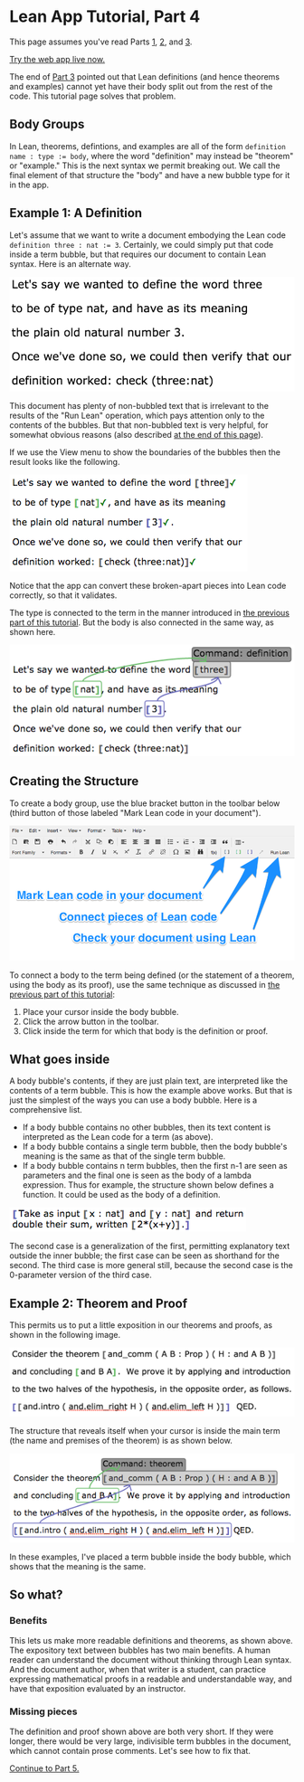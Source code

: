 
# Lean App Tutorial, Part 4

This page assumes you've read Parts [1](tutorial-1.md), [2](tutorial-2.md),
and [3](tutorial-3.md).

[Try the web app live now.](https://lurchmath.github.io/lwp-example-lean/)

The end of [Part 3](tutorial-3.md) pointed out that Lean definitions (and
hence theorems and examples) cannot yet have their body split out from the
rest of the code.  This tutorial page solves that problem.

## Body Groups

In Lean, theorems, defintions, and examples are all of the form
`definition name : type := body`, where the word "definition" may instead be
"theorem" or "example."  This is the next syntax we permit breaking out.  We
call the final element of that structure the "body" and have a new bubble
type for it in the app.

## Example 1: A Definition

Let's assume that we want to write a document embodying the Lean code
`definition three : nat := 3`.  Certainly, we could simply put that code
inside a term bubble, but that requires our document to contain Lean
syntax.  Here is an alternate way.

![](tut-4-ss-body-clean.png)

This document has plenty of non-bubbled text that is irrelevant to the
results of the "Run Lean" operation, which pays attention only to the
contents of the bubbles.  But that non-bubbled text is very helpful, for
somewhat obvious reasons (also described [at the end of this
page](#benefits)).

If we use the View menu to show the boundaries of the bubbles then the
result looks like the following.

![](tut-4-ss-body-validated.png)

Notice that the app can convert these broken-apart pieces into Lean code
correctly, so that it validates.

The type is connected to the term in the manner introduced in [the previous
part of this tutorial](tutorial-3.md).  But the body is also connected in
the same way, as shown here.

![](tut-4-ss-body-structure.png)

## Creating the Structure

To create a body group, use the blue bracket button in the toolbar below
(third button of those labeled "Mark Lean code in your document").

![](tut-1-ss-buttons.png)

To connect a body to the term being defined (or the statement of a theorem,
using the body as its proof), use the same technique as discussed in [the
previous part of this tutorial](tutorial-3.md):

 1. Place your cursor inside the body bubble.
 1. Click the arrow button in the toolbar.
 1. Click inside the term for which that body is the definition or proof.

## What goes inside

A body bubble's contents, if they are just plain text, are interpreted like
the contents of a term bubble.  This is how the example above works.  But
that is just the simplest of the ways you can use a body bubble.  Here is a
comprehensive list.

 * If a body bubble contains no other bubbles, then its text content is
   interpreted as the Lean code for a term (as above).
 * If a body bubble contains a single term bubble, then the body bubble's
   meaning is the same as that of the single term bubble.
 * If a body bubble contains n term bubbles, then the first n-1 are seen as
   parameters and the final one is seen as the body of a lambda expression.
   Thus for example, the structure shown below defines a function.  It could
   be used as the body of a definition.

![](tut-4-ss-body-as-function.png)

The second case is a generalization of the first, permitting explanatory
text outside the inner bubble; the first case can be seen as shorthand for
the second.  The third case is more general still, because the second case
is the 0-parameter version of the third case.

## Example 2: Theorem and Proof

This permits us to put a little exposition in our theorems and proofs, as
shown in the following image.

![](tut-4-ss-theorem.png)

The structure that reveals itself when your cursor is inside the main term
(the name and premises of the theorem) is as shown below.

![](tut-4-ss-theorem-arrows.png)

In these examples, I've placed a term bubble inside the body bubble, which
shows that the meaning is the same.

## So what?

### Benefits

This lets us make more readable definitions and theorems, as shown above.
The expository text between bubbles has two main benefits.  A human reader
can understand the document without thinking through Lean syntax.  And the
document author, when that writer is a student, can practice expressing
mathematical proofs in a readable and understandable way, and have that
exposition evaluated by an instructor.

### Missing pieces

The definition and proof shown above are both very short.  If they were
longer, there would be very large, indivisible term bubbles in the document,
which cannot contain prose comments.  Let's see how to fix that.

[Continue to Part 5.](tutorial-5.md)
